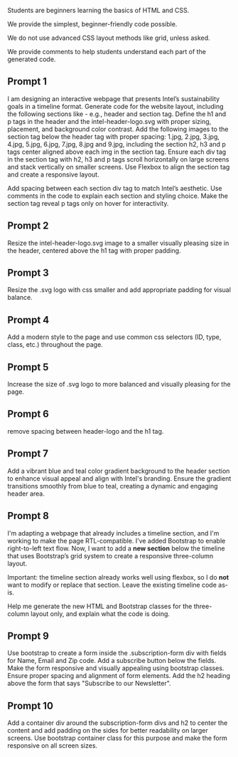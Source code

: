 Students are beginners learning the basics of HTML and CSS.

We provide the simplest, beginner-friendly code possible.

We do not use advanced CSS layout methods like grid, unless asked.

We provide comments to help students understand each part of the generated code.

## Prompt 1
I am designing an interactive webpage that presents Intel’s sustainability goals in a timeline format. Generate code for the website layout, including the following sections like - e.g., header and section tag. Define the h1 and p tags in the header and the intel-header-logo.svg with proper sizing, placement, and background color contrast. Add the following images to the section tag below the header tag with proper spacing: 1.jpg, 2.jpg, 3.jpg, 4.jpg, 5.jpg, 6.jpg, 7.jpg, 8.jpg and 9.jpg, including the section h2, h3 and p tags center aligned above each img in the section tag. Ensure each div tag in the section tag with h2, h3 and p tags scroll horizontally on large screens and stack vertically on smaller screens. Use Flexbox to align the section tag and create a responsive layout.

Add spacing between each section div tag to match Intel’s aesthetic. Use comments in the code to explain each section and styling choice. Make the section tag reveal p tags only on hover for interactivity.

## Prompt 2
Resize the intel-header-logo.svg image to a smaller visually pleasing size in the header, centered above the h1 tag with proper padding.

## Prompt 3
Resize the .svg logo with css smaller and add appropriate padding for visual balance.

## Prompt 4
Add a modern style to the page and use common css selectors (ID, type, class, etc.) throughout the page.

## Prompt 5
Increase the size of .svg logo to more balanced and visually pleasing for the page. 

## Prompt 6
remove spacing between header-logo and the h1 tag.

## Prompt 7
Add a vibrant blue and teal color gradient background to the header section to enhance visual appeal and align with Intel's branding. Ensure the gradient transitions smoothly from blue to teal, creating a dynamic and engaging header area.

## Prompt 8
I'm adapting a webpage that already includes a timeline section, and I'm working to make the page RTL-compatible. I’ve added Bootstrap to enable right-to-left text flow. Now, I want to add a **new section** below the timeline that uses Bootstrap’s grid system to create a responsive three-column layout.

Important: the timeline section already works well using flexbox, so I do **not** want to modify or replace that section. Leave the existing timeline code as-is.

Help me generate the new HTML and Bootstrap classes for the three-column layout only, and explain what the code is doing.

## Prompt 9
Use bootstrap to create a form inside the .subscription-form div with fields for Name, Email and Zip code. Add a subscribe button below the fields. Make the form responsive and visually appealing using bootstrap classes. Ensure proper spacing and alignment of form elements. Add the h2 heading above the form that says "Subscribe to our Newsletter".

## Prompt 10
Add a container div around the subscription-form divs and h2 to center the content and add padding on the sides for better readability on larger screens. Use bootstrap container class for this purpose and make the form responsive on all screen sizes.
